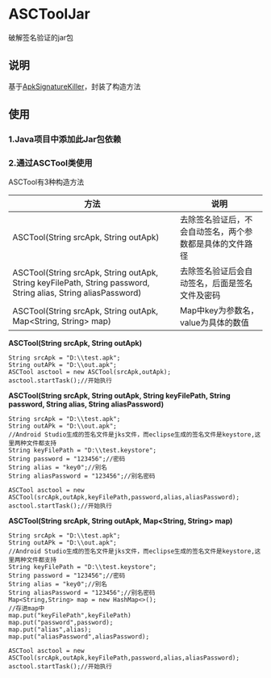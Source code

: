# ASCToolJar
破解签名验证的jar包
## 说明
基于[ApkSignatureKiller](https://github.com/L-JINBIN/ApkSignatureKiller)，封装了构造方法
## 使用
### 1.Java项目中添加此Jar包依赖
### 2.通过ASCTool类使用
ASCTool有3种构造方法

|方法	|说明	|
|--	|--	|
|ASCTool(String srcApk, String outApk)	|去除签名验证后，不会自动签名，两个参数都是具体的文件路径	|
|ASCTool(String srcApk, String outApk, String keyFilePath, String password, String alias, String aliasPassword) 	|去除签名验证后会自动签名，后面是签名文件及密码|
|ASCTool(String srcApk, String outApk, Map<String, String> map)|Map中key为参数名，value为具体的数值|

**ASCTool(String srcApk, String outApk)**
```
String srcApk = "D:\\test.apk";
String outAPk = "D:\\out.apk";
ASCTool asctool = new ASCTool(srcApk,outApk);
asctool.startTask();//开始执行
```

**ASCTool(String srcApk, String outApk, String keyFilePath, String password, String alias, String aliasPassword)**
```
String srcApk = "D:\\test.apk";
String outAPk = "D:\\out.apk";
//Android Studio生成的签名文件是jks文件，而eclipse生成的签名文件是keystore,这里两种文件都支持
String keyFilePath = "D:\\test.keystore";
String password = "123456";//密码
String alias = "key0";//别名
String aliasPassword = "123456";//别名密码

ASCTool asctool = new ASCTool(srcApk,outApk,keyFilePath,password,alias,aliasPassword);
asctool.startTask();//开始执行
```

**ASCTool(String srcApk, String outApk, Map<String, String> map)**
```
String srcApk = "D:\\test.apk";
String outAPk = "D:\\out.apk";
//Android Studio生成的签名文件是jks文件，而eclipse生成的签名文件是keystore,这里两种文件都支持
String keyFilePath = "D:\\test.keystore";
String password = "123456";//密码
String alias = "key0";//别名
String aliasPassword = "123456";//别名密码
Map<String,String> map = new HashMap<>();
//存进map中
map.put("keyFilePath",keyFilePath)
map.put("password",password);
map.put("alias",alias);
map.put("aliasPassword",aliasPassword);

ASCTool asctool = new ASCTool(srcApk,outApk,keyFilePath,password,alias,aliasPassword);
asctool.startTask();//开始执行
```
